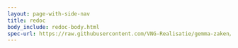 ```yaml
---
layout: page-with-side-nav
title: redoc
body_include: redoc-body.html
spec-url: https://raw.githubusercontent.com/VNG-Realisatie/gemma-zaken/master/api-specificatie/nrc/consumer-api/openapi.yaml
---
```

<redoc spec-url='{{ page.spec-url}}'></redoc>
